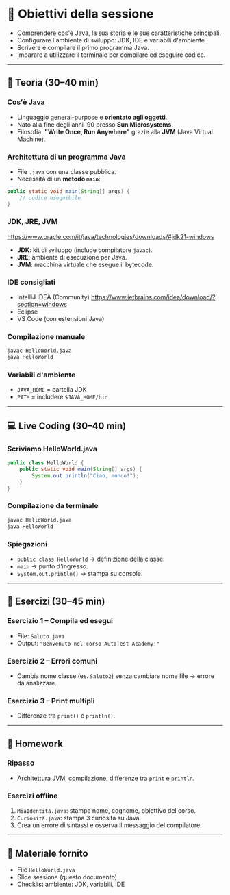 # 🎯 Obiettivi della sessione

* Comprendere cos'è Java, la sua storia e le sue caratteristiche principali.
* Configurare l'ambiente di sviluppo: JDK, IDE e variabili d'ambiente.
* Scrivere e compilare il primo programma Java.
* Imparare a utilizzare il terminale per compilare ed eseguire codice.

---

## 🧠 Teoria (30–40 min)

### Cos'è Java

* Linguaggio general-purpose e **orientato agli oggetti**.
* Nato alla fine degli anni '90 presso **Sun Microsystems**.
* Filosofia: **"Write Once, Run Anywhere"** grazie alla **JVM** (Java Virtual Machine).

### Architettura di un programma Java

* File `.java` con una classe pubblica.
* Necessità di un **metodo `main`**:

```java
public static void main(String[] args) {
    // codice eseguibile
}
```

### JDK, JRE, JVM
https://www.oracle.com/it/java/technologies/downloads/#jdk21-windows
* **JDK**: kit di sviluppo (include compilatore `javac`).
* **JRE**: ambiente di esecuzione per Java.
* **JVM**: macchina virtuale che esegue il bytecode.

### IDE consigliati

* IntelliJ IDEA (Community) https://www.jetbrains.com/idea/download/?section=windows
* Eclipse
* VS Code (con estensioni Java)

### Compilazione manuale

```bash
javac HelloWorld.java
java HelloWorld
```

### Variabili d'ambiente

* `JAVA_HOME` = cartella JDK
* `PATH` = includere `$JAVA_HOME/bin`

---

## 💻 Live Coding (30–40 min)

### Scriviamo HelloWorld.java

```java
public class HelloWorld {
    public static void main(String[] args) {
        System.out.println("Ciao, mondo!");
    }
}
```

### Compilazione da terminale

```bash
javac HelloWorld.java
java HelloWorld
```

### Spiegazioni

* `public class HelloWorld` → definizione della classe.
* `main` → punto d'ingresso.
* `System.out.println()` → stampa su console.

---

## 🧪 Esercizi (30–45 min)

### Esercizio 1 – Compila ed esegui

* File: `Saluto.java`
* Output: `"Benvenuto nel corso AutoTest Academy!"`

### Esercizio 2 – Errori comuni

* Cambia nome classe (es. `Saluto2`) senza cambiare nome file → errore da analizzare.

### Esercizio 3 – Print multipli

* Differenze tra `print()` e `println()`.

---

## 📘 Homework

### Ripasso

* Architettura JVM, compilazione, differenze tra `print` e `println`.

### Esercizi offline

1. `MiaIdentità.java`: stampa nome, cognome, obiettivo del corso.
2. `Curiosità.java`: stampa 3 curiosità su Java.
3. Crea un errore di sintassi e osserva il messaggio del compilatore.

---

## 📎 Materiale fornito

* File `HelloWorld.java`
* Slide sessione (questo documento)
* Checklist ambiente: JDK, variabili, IDE
